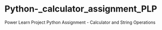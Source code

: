 # Python-_calculator_assignment_PLP
Power Learn Project Python Assignment - Calculator and String Operations 
